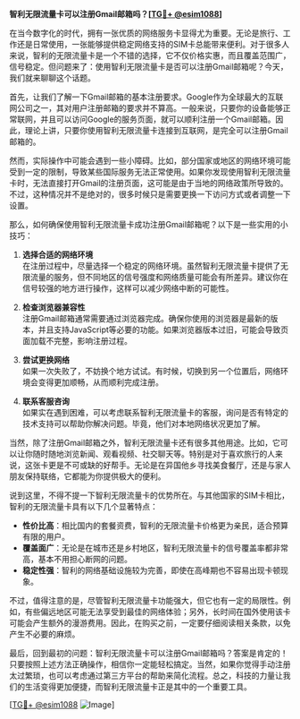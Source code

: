 **智利无限流量卡可以注册Gmail邮箱吗？[[TG💪+ @esim1088](https://t.me/s/esim1088)]**

在当今数字化的时代，拥有一张优质的网络服务卡显得尤为重要。无论是旅行、工作还是日常使用，一张能够提供稳定网络支持的SIM卡总能带来便利。对于很多人来说，智利的无限流量卡是一个不错的选择，它不仅价格实惠，而且覆盖范围广，信号稳定。但问题来了：使用智利无限流量卡是否可以注册Gmail邮箱呢？今天，我们就来聊聊这个话题。

首先，让我们了解一下Gmail邮箱的基本注册要求。Google作为全球最大的互联网公司之一，其对用户注册邮箱的要求并不算高。一般来说，只要你的设备能够正常联网，并且可以访问Google的服务页面，就可以顺利注册一个Gmail邮箱。因此，理论上讲，只要你使用智利无限流量卡连接到互联网，是完全可以注册Gmail邮箱的。

然而，实际操作中可能会遇到一些小障碍。比如，部分国家或地区的网络环境可能受到一定的限制，导致某些国际服务无法正常使用。如果你发现使用智利无限流量卡时，无法直接打开Gmail的注册页面，这可能是由于当地的网络政策所导致的。不过，这种情况并不是绝对的，很多时候只是需要更换一下访问方式或者调整一下设置。

那么，如何确保使用智利无限流量卡成功注册Gmail邮箱呢？以下是一些实用的小技巧：

1. **选择合适的网络环境**  
   在注册过程中，尽量选择一个稳定的网络环境。虽然智利无限流量卡提供了无限流量的服务，但不同地区的信号强度和网络质量可能会有所差异。建议你在信号较强的地方进行操作，这样可以减少网络中断的可能性。

2. **检查浏览器兼容性**  
   注册Gmail邮箱通常需要通过浏览器完成。确保你使用的浏览器是最新的版本，并且支持JavaScript等必要的功能。如果浏览器版本过旧，可能会导致页面加载不完整，影响注册过程。

3. **尝试更换网络**  
   如果一次失败了，不妨换个地方试试。有时候，切换到另一个位置后，网络环境会变得更加顺畅，从而顺利完成注册。

4. **联系客服咨询**  
   如果实在遇到困难，可以考虑联系智利无限流量卡的客服，询问是否有特定的技术支持可以帮助你解决问题。毕竟，他们对本地网络状况更加了解。

当然，除了注册Gmail邮箱之外，智利无限流量卡还有很多其他用途。比如，它可以让你随时随地浏览新闻、观看视频、社交聊天等。特别是对于喜欢旅行的人来说，这张卡更是不可或缺的好帮手。无论是在异国他乡寻找美食餐厅，还是与家人朋友保持联络，它都能为你提供极大的便利。

说到这里，不得不提一下智利无限流量卡的优势所在。与其他国家的SIM卡相比，智利的无限流量卡具有以下几个显著特点：
- **性价比高**：相比国内的套餐资费，智利的无限流量卡价格更为亲民，适合预算有限的用户。
- **覆盖面广**：无论是在城市还是乡村地区，智利无限流量卡的信号覆盖率都非常高，基本不用担心断网的问题。
- **稳定性强**：智利的网络基础设施较为完善，即使在高峰期也不容易出现卡顿现象。

不过，值得注意的是，尽管智利无限流量卡功能强大，但它也有一定的局限性。例如，有些偏远地区可能无法享受到最佳的网络体验；另外，长时间在国外使用该卡可能会产生额外的漫游费用。因此，在购买之前，一定要仔细阅读相关条款，以免产生不必要的麻烦。

最后，回到最初的问题：智利无限流量卡可以注册Gmail邮箱吗？答案是肯定的！只要按照上述方法正确操作，相信你一定能轻松搞定。当然，如果你觉得手动注册太过繁琐，也可以考虑通过第三方平台的帮助来简化流程。总之，科技的力量让我们的生活变得更加便捷，而智利无限流量卡正是其中的一个重要工具。

[[TG💪+ @esim1088](https://t.me/s/esim1088) ![Image](https://i.postimg.cc/4NQfJmqS/Snipaste-2025-05-13-00-14-12.png)]